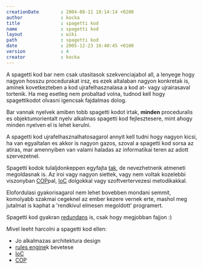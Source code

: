 ```yaml
---
creationDate        : 2004-08-11 18:14:14 +0200 
author              : kocka 
title               : spagetti kod 
name                : spagetti kod 
layout              : wiki 
path                : spagetti kod 
date                : 2005-12-23 16:40:45 +0100 
version             : 4 
creator             : kocka 
---
```

A spagetti kod bar nem csak utasitasok szekvenciajabol all, a lenyege hogy nagyon hosszu procedurakat irsz, es ezek altalaban nagyon konkretak is, aminek kovetkezteben a kod ujrafelhasznalasa a kod at- vagy ujrairasaval tortenik. Ha meg esetleg nem probaltad volna, tudnod kell hogy spagettikodot olvasni igencsak fajdalmas dolog.

Bar vannak nyelvek amiben tobb spagetti kodot irtak, __minden__ proceduralis es objektumorientalt nyelv alkalmas spagetti kod fejlesztesere, mint ahogy minden nyelven el is lehet kerulni.

A spagetti kod ujrafelhasznalhatosagarol annyit kell tudni hogy nagyon kicsi, ha van egyaltalan es akkor is nagyon gazos, szoval a spagetti kod sorsa az atiras, mar amennyiben van valami haladas az informatikai teren az adott szervezetnel.

Spagetti kodok tulaljdonkeppen egyfajta [tak](tak.html), de nevezhetnenk atmeneti megoldasnak is. Az iroi vagy nagyon siettek, vagy nem voltak kozelebbi viszonyban [COP](COP.html)pal, [IoC](ioc.html) dolgokkal vagy szoftvertervezesi metodikakkal.

Elofordulasi gyakorisagarol nem lehet bovebben mondani semmit, komolyabb szakmai cegeknel az ember kezere vernek erte, mashol meg jutalmat is kaphat a 'rendkivul elmesen megoldott' programert.

Spagetti kod gyakran [redundans](redundans.html) is, csak hogy megjobban fajjon :)

Mivel leeht harcolni a spagetti kod ellen:

*   Jo alkalmazas architektura design
*   [rules engine](rules%20engine.html)k bevetese
*   [IoC](ioc.html)
*   [COP](COP.html)
